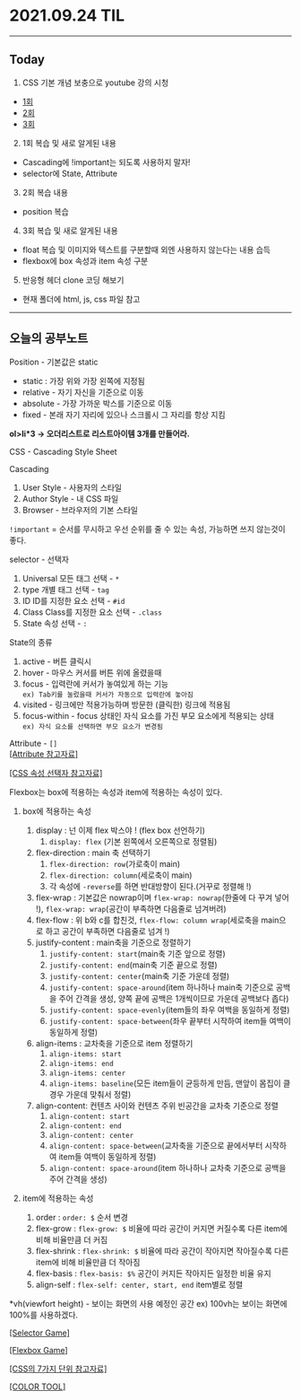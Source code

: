 # 2021.09.24 TIL

---
##  Today
1. CSS 기본 개념 보충으로 youtube 강의 시청  
- [1회](https://www.youtube.com/watch?v=gGebK7lWnCk)
- [2회](https://www.youtube.com/watch?v=jWh3IbgMUPI)
- [3회](https://www.youtube.com/watch?v=7neASrWEFEM)
2. 1회 복습 및 새로 알게된 내용
- Cascading에 !important는 되도록 사용하지 말자!
- selector에 State, Attribute
3. 2회 복습 내용
- position 복습
4. 3회 복습 및 새로 알게된 내용
- float 복습 및 이미지와 텍스트를 구분할때 외엔 사용하지 않는다는 내용 습득
- flexbox에 box 속성과 item 속성 구분
5. 반응형 헤더 clone 코딩 해보기
- 현재 폴더에 html, js, css 파일 참고
---
## 오늘의 공부노트

Position - 기본값은 static  
- static : 가장 위와 가장 왼쪽에 지정됨  
- relative - 자기 자신을 기준으로 이동  
- absolute - 가장 가까운 박스를 기준으로 이동  
- fixed - 본래 자기 자리에 있으나 스크롤시 그 자리를 항상 지킴

**ol>li*3 → 오더리스트로 리스트아이템 3개를 만들어라.**

CSS - Cascading Style Sheet

Cascading
1. User Style - 사용자의 스타일
2. Author Style - 내 CSS 파일
3. Browser - 브라우저의 기본 스타일

`!important` = 순서를 무시하고 우선 순위를 줄 수 있는 속성, 가능하면 쓰지 않는것이 좋다.

selector - 선택자
1. Universal 모든 태그 선택 - `*`
2. type 개별 태그 선택 - `tag`
3. ID ID를 지정한 요소 선택 - `#id`
4. Class Class를 지정한 요소 선택 - `.class`
5. State 속성 선택 - `:`

State의 종류
1. active - 버튼 클릭시
2. hover - 마우스 커서를 버튼 위에 올렸을때
3. focus - 입력란에 커서가 놓여있게 하는 기능  
`ex) Tab키를 눌렀을때 커서가 자동으로 입력란에 놓아짐`
4. visited - 링크에만 적용가능하며 방문한 (클릭한) 링크에 적용됨
5. focus-within - focus 상태인 자식 요소를 가진 부모 요소에게 적용되는 상태  
`ex) 자식 요소를 선택하면 부모 요소가 변경됨`

Attribute - `[]`  
[[Attribute 참고자료]](https://velog.io/@kim-jaemin420/CSS-Attribute-Selectorcss-%EC%86%8D%EC%84%B1-%EC%84%A0%ED%83%9D%EC%9E%90)

[[CSS 속성 선택자 참고자료]](https://dasima.xyz/css-attribute-selector/)

Flexbox는 box에 적용하는 속성과 item에 적용하는 속성이 있다.

1. box에 적용하는 속성
    1. display : 넌 이제 flex 박스야 ! (flex box 선언하기)
        1. `display: flex` (기본 왼쪽에서 오른쪽으로 정렬됨)
    2. flex-direction : main 축 선택하기
        1. `flex-direction: row`(가로축이 main)
        2.  `flex-direction: column`(세로축이 main)
        3. 각 속성에 `-reverse`를 하면 반대방향이 된다.(거꾸로 정렬해 !)
    3. flex-wrap : 기본값은 nowrap이며 `flex-wrap: nowrap`(한줄에 다 꾸겨 넣어 !), `flex-wrap: wrap`(공간이 부족하면 다음줄로 넘겨버려)
    4. flex-flow : 위 b와 c를 합친것, `flex-flow: column wrap`(세로축을 main으로 하고 공간이 부족하면 다음줄로 넘겨 !)
    5. justify-content : main축을 기준으로 정렬하기
        1.  `justify-content: start`(main축 기준 앞으로 정렬)
        2.  `justify-content: end`(main축 기준 끝으로 정렬)
        3.  `justify-content: center`(main축 기준 가운데 정렬)
        4. `justify-content: space-around`(item 하나하나 main축 기준으로 공백을 주어 간격을 생성, 양쪽 끝에 공백은 1개씩이므로 가운데 공백보다 좁다)
        5. `justify-content: space-evenly`(item들의 좌우 여백을 동일하게 정렬)
        6. `justify-content: space-between`(좌우 끝부터 시작하여 item들 여백이 동일하게 정렬)
    6. align-items : 교차축을 기준으로 item 정렬하기
        1. `align-items: start`
        2. `align-items: end`
        3. `align-items: center`
        4. `align-items: baseline`(모든 item들이 균등하게 만듬, 맨앞이 몸집이 클 경우 가운데 맞춰서 정렬)
    7. align-content: 컨텐츠 사이와 컨텐츠 주위 빈공간을 교차축 기준으로 정렬
        1. `align-content: start`
        2. `align-content: end`
        3. `align-content: center`
        4. `align-content: space-between`(교차축을 기준으로 끝에서부터 시작하여 item들 여백이 동일하게 정렬)
        5. `align-content: space-around`(item 하나하나 교차축 기준으로 공백을주어 간격을 생성)

2. item에 적용하는 속성
    1. order : `order: $` 순서 변경
    2. flex-grow : `flex-grow: $` 비율에 따라 공간이 커지면 커질수록 다른 item에 비해 비율만큼 더 커짐
    3. flex-shrink : `flex-shrink: $` 비율에 따라 공간이 작아지면 작아질수록 다른 item에 비해 비율만큼 더 작아짐
    4. flex-basis : `flex-basis: $%` 공간이 커지든 작아지든 일정한 비율 유지
    5. align-self : `flex-self: center, start, end` item별로 정렬

*vh(viewfort height) - 보이는 화면의 사용 예정인 공간 ex) 100vh는 보이는 화면에 100%를 사용하겠다.

[[Selector Game]](https://flukeout.github.io/)

[[Flexbox Game]](https://flexboxfroggy.com/#ko)

[[CSS의 7가지 단위 참고자료]](https://webclub.tistory.com/356])

[[COLOR TOOL]](https://material.io/resources/color/#!/?view.left=0&view.right=0&primary.color=604ec6)